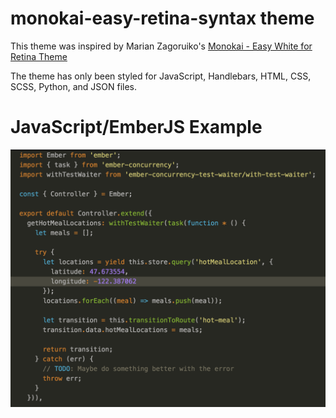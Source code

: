 # monokai-easy-retina-syntax theme

This theme was inspired by Marian Zagoruiko's [Monokai - Easy White for Retina Theme](http://colorsublime.com/theme/MonokaiEasyForRetina)

The theme has only been styled for JavaScript, Handlebars, HTML, CSS, SCSS, Python, and JSON files.

# JavaScript/EmberJS Example
![EmberJS Example](https://github.com/clcuevas/monokai-easy-retina-syntax/blob/master/assets/js_example.png)
